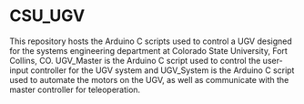 # CSU_UGV
This repository hosts the Arduino C scripts used to control a UGV designed for the systems engineering department at Colorado State University, Fort Collins, CO.
UGV_Master is the Arduino C script used to control the user-input controller for the UGV system and UGV_System is the Arduino C script used to automate the motors on the UGV, as well as communicate with the master controller for teleoperation. 
